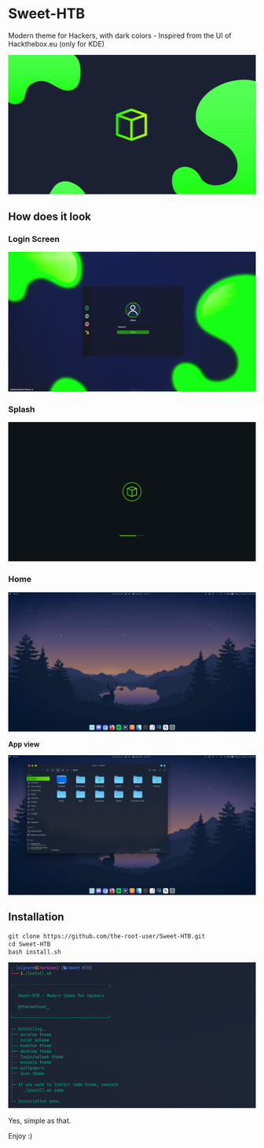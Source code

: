 
# Sweet-HTB

Modern theme for Hackers, with dark colors - Inspired from the UI of Hackthebox.eu (only for KDE)

![Cover](wallpapers/Sweet-Wallpapers/Sweet-HTB.png)

## How does it look

### Login Screen
![Login Screen](sddm/Sweet-HTB/Preview.png)

<!-- ### Lock Sceen
![Lock Screen](lockscreen.png) -->

### Splash
![Splash Screen](look-and-feel/Sweet-HTB/contents/previews/splash.png)

### Home
![Default Wallpaper](looks.png)

**App view**

![Dolphin AppView](looks1.png)

## Installation

```shell
git clone https://github.com/the-root-user/Sweet-HTB.git
cd Sweet-HTB
bash install.sh
```
![Installation](install.png)

Yes, simple as that.

Enjoy :)
